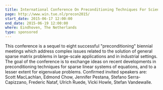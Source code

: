 ```yaml
---
title: International Conference On Preconditioning Techniques For Scientific And Industrial Applications
page: http://www.win.tue.nl/precon2015/
start_date: 2015-06-17 12:00:00
end_date: 2015-06-19 12:00:00
where: Eindhoven, The Netherlands
type: sponsored
---
```


This conference is a sequel to eight successful "preconditioning"
biennial meetings which address complex issues related to the solution
of general sparse matrix problems in large-scale applications and in
industrial settings. The goal of the conference is to exchange ideas
on recent developments in preconditioning techniques for sparse linear
systems of equations, and to a lesser extent for eigenvalue
problems. Confirmed invited speakers are: Scott MacLachlan, Edmond
Chow, Jennifer Pestana, Stefano Serra-Capizzano, Frederic Nataf,
Ulrich Ruede, Vicki Howle, Stefan Vandewalle.

